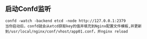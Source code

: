 ## 启动Confd监听

```shell
confd -watch -backend etcd -node http://127.0.0.1:2379
当你启动后，confd就会从etcd获取key的值并填充到Nginx配置文件模板,并更新到/usr/local/nginx/conf/vhost/app01.conf，并nginx reload
```
